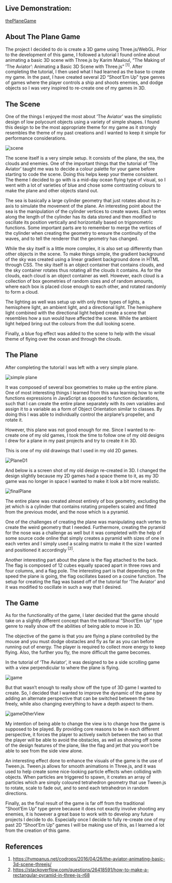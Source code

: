 ## Live Demonstration: 
[thePlaneGame](https://atanacde.github.io/thePlaneGame-threejs/)

## About The Plane Game
The project I decided to do is create a 3D game using Three.js/WebGL. Prior to the 
development of this game, I followed a tutorial I found online about animating a basic 3D scene 
with Three.js by Karim Maaloul, “The Making of ‘The Aviator’: Animating a Basic 3D Scene with 
Three.js” <sup>[1]</sup>. After completing the tutorial, I then used what I had learned as the base to create my game. 
In the past, I have created several 2D “Shoot’Em Up” type genres of games where the player 
controls a ship and shoots enemies, and dodge objects so I was very inspired to re-create one of 
my games in 3D.

## The Scene
One of the things I enjoyed the most about ‘The Aviator’ was the simplistic design of low 
polycount objects using a variety of simple shapes. I found this design to be the most 
appropriate theme for my game as it strongly resembles the theme of my past creations and I 
wanted to keep it simple for performance considerations.

![scene](https://github.com/AtanacDE/thePlaneGame-threejs/blob/main/screenshots/scene.png)

The scene itself is a very simple setup. It consists of the plane, the sea, the clouds and enemies. 
One of the important things that the tutorial of ‘The Aviator’ taught me was to decide a colour 
palette for your game before starting to code the scene. Doing this helps keep your theme 
consistent. The theme I decided to go with is a mid-day ocean flying type of visual, so I went 
with a lot of varieties of blue and chose some contrasting colours to make the plane and other 
objects stand out.

The sea is basically a large cylinder geometry that just rotates about its z-axis to simulate the 
movement of the plane. An interesting point about the sea is the manipulation of the cylinder 
vertices to create waves. Each vertex along the length of the cylinder has its data stored and 
then modified to oscillate its position vertically and horizontally based on trigonometric 
functions. Some important parts are to remember to merge the vertices of the cylinder when 
creating the geometry to ensure the continuity of the waves, and to tell the renderer that the 
geometry has changed.

While the sky itself is a little more complex, it is also set up differently than other objects in the 
scene. To make things simple, the gradient background of the sky was created using a linear 
gradient background done in HTML through CSS. The sky itself is an object container that 
contains clouds, and the sky container rotates thus rotating all the clouds it contains. As for the 
clouds, each cloud is an object container as well. However, each cloud is a collection of box 
geometries of random sizes and of random amounts, where each box is placed close enough to 
each other, and rotated randomly to form a cloud.

The lighting as well was setup up with only three types of lights, a hemisphere light, an ambient 
light, and a directional light. The hemisphere light combined with the directional light helped 
create a scene that resembles how a sun would have affected the scene. While the ambient 
light helped bring out the colours from the dull looking scene.

Finally, a blue fog effect was added to the scene to help with the visual theme of flying over the 
ocean and through the clouds.

## The Plane
After completing the tutorial I was left with a very simple plane.

![simple plane](https://github.com/AtanacDE/thePlaneGame-threejs/blob/main/screenshots/simplePlaneCropped.png)

It was composed of several box geometries to make up the entire plane. One of most 
interesting things I learned from this was learning how to write functions expressions in 
JavaScript as opposed to function declarations, such that I can create the entire plane 
separately with its own variables and assign it to a variable as a form of Object Orientation 
similar to classes. By doing this I was able to individually control the airplane’s propeller, and 
rotate it.

However, this plane was not good enough for me. Since I wanted to re-create one of my old 
games, I took the time to follow one of my old designs I drew for a plane in my past projects 
and try to create it in 3D.

This is one of my old drawings that I used in my old 2D games.

![PlaneD1](https://github.com/AtanacDE/thePlaneGame-threejs/blob/main/screenshots/PlaneD1.png)

And below is a screen shot of my old design re-created in 3D.  I changed the design slightly 
because my 2D games had a space theme to it, as my 3D game was no longer in space I wanted to make it look a bit 
more realistic.

![finalPlane](https://github.com/AtanacDE/thePlaneGame-threejs/blob/main/screenshots/finalPlane.png)

The entire plane was created almost entirely of box 
geometry, excluding the jet which is a cylinder that contains 
rotating propellers scaled and fitted from the previous 
model, and the nose which is a pyramid.

One of the challenges of creating the plane was 
manipulating each vertex to create the weird geometry that 
I needed. Furthermore, creating the pyramid for the nose was a challenge as well but it was 
completed with the help of some source code online that simply creates a pyramid with sizes of 
one in each vertex and I simply used a scaling matrix to make it the size I wanted and positioned 
it accordingly <sup>[2]</sup>.

Another interesting part about the plane is the flag attached to the back. The flag is composed 
of 12 cubes equally spaced apart in three rows and four columns, and a flag pole. The 
interesting part is that depending on the speed the plane is going, the flag oscillates based on a 
cosine function. The setup for creating the flag was based off of the tutorial for ‘The Aviator’ 
and it was modified to oscillate in such a way that I desired.

## The Game

As for the functionality of the game, I later decided that the game should take on a slightly 
different concept than the traditional “Shoot’Em Up” type genre to really show off the abilities 
of being able to move in 3D.

The objective of the game is that you are flying a plane controlled by the mouse and you must 
dodge obstacles and fly as far as you can before running out of energy. The player is required to 
collect more energy to keep flying. Also, the further you fly, the more difficult the game 
becomes.

In the tutorial of ‘The Aviator’, it was designed to be a side scrolling game with a view 
perpendicular to where the plane is flying.

![game](https://github.com/AtanacDE/thePlaneGame-threejs/blob/main/screenshots/game.png)

But that wasn’t enough to really show off the type of 3D game I wanted to create. So, I decided 
that I wanted to improve the dynamic of the game by adding an alternate perspective that can 
be switched between the two freely, while also changing everything to have a depth aspect to 
them.

![gameOtherView](https://github.com/AtanacDE/thePlaneGame-threejs/blob/main/screenshots/gameOtherView.png)

My intention of being able to change the view is to change how the game is supposed to be 
played. By providing core reasons to be in each different perspective, it forces the player to 
actively switch between the two so that the player will be able to avoid the obstacles, as well as 
showing off some of the design features of the plane, like the flag and jet that you won’t be 
able to see from the side view alone.

An interesting effect done to enhance the visuals of the game is the use of Tween.js. Tween.js 
allows for smooth animations in Three.js, and it was used to help create some nice-looking 
particle effects when colliding with objects. When particles are triggered to spawn, it creates an 
array of particles which are simply coloured tetrahedron geometry that use Tween.js to rotate, 
scale to fade out, and to send each tetrahedron in random directions.

Finally, as the final result of the game is far off from the traditional “Shoot’Em Up” type genre 
because it does not exactly involve shooting any enemies, it is however a great base to work 
with to develop any future projects I decide to do. Especially once I decide to fully re-create one 
of my past 2D “Shoot’Em Up” games I will be making use of this, as I learned a lot from the 
creation of this game.

## References
1. https://tympanus.net/codrops/2016/04/26/the-aviator-animating-basic-3d-scene-threejs/ 
2. https://stackoverflow.com/questions/26418591/how-to-make-a-rectangular-pyramid-in-three-js-r68 
